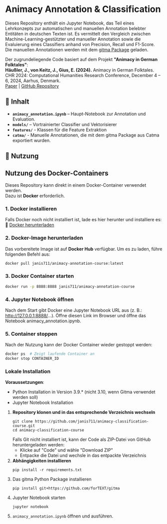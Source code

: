 # Animacy Annotation & Classification

Dieses Repository enthält ein Jupyter Notebook, das Teil eines Lehrkonzepts zur automatischen und manuellen Annotation belebter Entitäten in deutschen Texten ist. Es vermittelt den Vergleich zwischen Machine-Learning-gestützter und manueller Annotation sowie die Evaluierung eines Classifiers anhand von Precision, Recall und F1-Score. Die manuellen Annotationen werden mit dem [gitma Package](https://github.com/forTEXT/gitma) geladen. 

Der zugrundeliegende Code basiert auf dem Projekt **"Animacy in German Folktales"**:  
**Häußler, J., von Keitz, J., Gius, E. (2024).** Animacy in German Folktales. CHR 2024: Computational Humanities Research Conference, December 4 – 6, 2024, Aarhus, Denmark.  
[Paper](https://ceur-ws.org/Vol-3834/paper90.pdf) | [GitHub Repository](https://github.com/forTEXT/Animacy_in_German_Folktales)


## 📂 Inhalt
- **`animacy_annotation.ipynb`** – Haupt-Notebook zur Annotation und Evaluation.
- **`models/`** – Vortrainierter Classifier und Vektorisierer
- **`features/`** - Klassen für die Feature Extraktion
- **`catma/`** - Manuelle Annotationen, die mit dem gitma Package aus Catma exportiert wurden.   


## 🚀 Nutzung
## Nutzung des Docker-Containers

Dieses Repository kann direkt in einem Docker-Container verwendet werden.  
Dazu ist **Docker** erforderlich.

### 1. Docker installieren  
Falls Docker noch nicht installiert ist, lade es hier herunter und installiere es:  
🔗 [Docker herunterladen](https://docs.docker.com/get-docker/)  

### 2. Docker-Image herunterladen  
Das vorbereitete Image ist auf **Docker Hub** verfügbar. Um es zu laden, führe folgenden Befehl aus:  
```sh
docker pull janis711/animacy-annotation-course:latest
```
### 3. Docker Container starten
```sh
docker run -p 8888:8888 janis711/animacy-annotation-course
```
### 4. Jupyter Notebook öffnen
Nach dem Start gibt Docker eine Jupyter Notebook URL aus (z. B.: http://127.0.0.1:8888/...). Öffne diesen Link im Browser und öffne das Notebook animacy_annotation.ipynb.

### 5. Container stoppen
Nach der Nutzung kann der Docker Container wieder gestoppt werden:
```sh 
docker ps  # Zeigt laufende Container an
docker stop CONTAINER_ID
```

### Lokale Installation
**Voraussetzungen**:
* Python Installation in Version 3.9.* (nicht 3.10, wenn Gitma verwendet werden soll)
* Jupyter Notebook Installation
1. **Repository klonen und in das entsprechende Verzeichnis wechseln**  
   ```
   git clone https://github.com/janis711/animacy-classification-course.git
   cd animacy-classification-course
   ```
   Falls Git nicht installiert ist, kann der Code als ZIP-Datei von GitHub heruntergeladen werden:
   * Klicke auf "Code" und wähle "Download ZIP"
   * Entpacke die Datei und wechsle in das entpackte Verzeichnis
2. **Abhängigkeiten installieren**
   ```
   pip install -r requirements.txt
   ```
3. Das gitma Python Package installieren
   ```
   pip install git+https://github.com/forTEXT/gitma
   ```
4. Jupyter Notebook starten
    ```
    jupyter notebook
    ```
5.  `animacy_annotation.ipynb` öffnen und ausführen.
